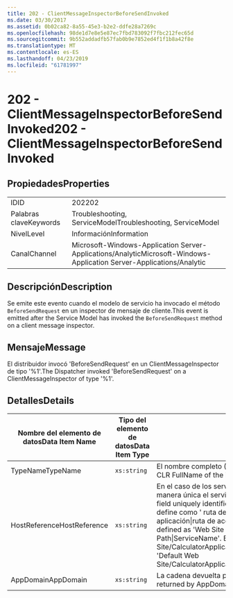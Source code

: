 ```yaml
---
title: 202 - ClientMessageInspectorBeforeSendInvoked
ms.date: 03/30/2017
ms.assetid: 0b02ca82-8a55-45e3-b2e2-ddfe28a7269c
ms.openlocfilehash: 98de1d7e8e5e87ec7fbd783092f7fbc212fec65d
ms.sourcegitcommit: 9b552addadfb57fab0b9e7852ed4f1f1b8a42f8e
ms.translationtype: MT
ms.contentlocale: es-ES
ms.lasthandoff: 04/23/2019
ms.locfileid: "61781997"
---
```

# <a name="202---clientmessageinspectorbeforesendinvoked"></a><span data-ttu-id="6c160-102">202 - ClientMessageInspectorBeforeSendInvoked</span><span class="sxs-lookup"><span data-stu-id="6c160-102">202 - ClientMessageInspectorBeforeSendInvoked</span></span>
## <a name="properties"></a><span data-ttu-id="6c160-103">Propiedades</span><span class="sxs-lookup"><span data-stu-id="6c160-103">Properties</span></span>  
  
|||  
|-|-|  
|<span data-ttu-id="6c160-104">ID</span><span class="sxs-lookup"><span data-stu-id="6c160-104">ID</span></span>|<span data-ttu-id="6c160-105">202</span><span class="sxs-lookup"><span data-stu-id="6c160-105">202</span></span>|  
|<span data-ttu-id="6c160-106">Palabras clave</span><span class="sxs-lookup"><span data-stu-id="6c160-106">Keywords</span></span>|<span data-ttu-id="6c160-107">Troubleshooting, ServiceModel</span><span class="sxs-lookup"><span data-stu-id="6c160-107">Troubleshooting, ServiceModel</span></span>|  
|<span data-ttu-id="6c160-108">Nivel</span><span class="sxs-lookup"><span data-stu-id="6c160-108">Level</span></span>|<span data-ttu-id="6c160-109">Información</span><span class="sxs-lookup"><span data-stu-id="6c160-109">Information</span></span>|  
|<span data-ttu-id="6c160-110">Canal</span><span class="sxs-lookup"><span data-stu-id="6c160-110">Channel</span></span>|<span data-ttu-id="6c160-111">Microsoft-Windows-Application Server-Applications/Analytic</span><span class="sxs-lookup"><span data-stu-id="6c160-111">Microsoft-Windows-Application Server-Applications/Analytic</span></span>|  
  
## <a name="description"></a><span data-ttu-id="6c160-112">Descripción</span><span class="sxs-lookup"><span data-stu-id="6c160-112">Description</span></span>  
 <span data-ttu-id="6c160-113">Se emite este evento cuando el modelo de servicio ha invocado el método `BeforeSendRequest` en un inspector de mensaje de cliente.</span><span class="sxs-lookup"><span data-stu-id="6c160-113">This event is emitted after the Service Model has invoked the `BeforeSendRequest` method on a client message inspector.</span></span>  
  
## <a name="message"></a><span data-ttu-id="6c160-114">Mensaje</span><span class="sxs-lookup"><span data-stu-id="6c160-114">Message</span></span>  
 <span data-ttu-id="6c160-115">El distribuidor invocó 'BeforeSendRequest' en un ClientMessageInspector de tipo '%1'.</span><span class="sxs-lookup"><span data-stu-id="6c160-115">The Dispatcher invoked 'BeforeSendRequest' on a ClientMessageInspector of type  '%1'.</span></span>  
  
## <a name="details"></a><span data-ttu-id="6c160-116">Detalles</span><span class="sxs-lookup"><span data-stu-id="6c160-116">Details</span></span>  
  
|<span data-ttu-id="6c160-117">Nombre del elemento de datos</span><span class="sxs-lookup"><span data-stu-id="6c160-117">Data Item Name</span></span>|<span data-ttu-id="6c160-118">Tipo del elemento de datos</span><span class="sxs-lookup"><span data-stu-id="6c160-118">Data Item Type</span></span>|<span data-ttu-id="6c160-119">Descripción</span><span class="sxs-lookup"><span data-stu-id="6c160-119">Description</span></span>|  
|--------------------|--------------------|-----------------|  
|<span data-ttu-id="6c160-120">TypeName</span><span class="sxs-lookup"><span data-stu-id="6c160-120">TypeName</span></span>|`xs:string`|<span data-ttu-id="6c160-121">El nombre completo (FullName) de CLR del tipo del inspector invocado.</span><span class="sxs-lookup"><span data-stu-id="6c160-121">The CLR FullName of the invoked inspector's type.</span></span>|  
|<span data-ttu-id="6c160-122">HostReference</span><span class="sxs-lookup"><span data-stu-id="6c160-122">HostReference</span></span>|`xs:string`|<span data-ttu-id="6c160-123">En el caso de los servicios hospedados en web, este campo identifica de manera única el servicio en la jerarquía web.</span><span class="sxs-lookup"><span data-stu-id="6c160-123">For Web-hosted services, this field uniquely identifies the service in the Web hierarchy.</span></span> <span data-ttu-id="6c160-124">Su formato se define como ' ruta de acceso Virtual de sitio Web de nombre de la aplicación&#124;ruta de acceso Virtual del servicio&#124;ServiceName ".</span><span class="sxs-lookup"><span data-stu-id="6c160-124">Its format is defined as 'Web Site Name Application Virtual Path&#124;Service Virtual Path&#124;ServiceName'.</span></span> <span data-ttu-id="6c160-125">Ejemplo: ' Default Web Site/CalculatorApplication&#124;/CalculatorService.svc&#124;CalculatorService'.</span><span class="sxs-lookup"><span data-stu-id="6c160-125">Example: 'Default Web Site/CalculatorApplication&#124;/CalculatorService.svc&#124;CalculatorService'.</span></span>|  
|<span data-ttu-id="6c160-126">AppDomain</span><span class="sxs-lookup"><span data-stu-id="6c160-126">AppDomain</span></span>|`xs:string`|<span data-ttu-id="6c160-127">La cadena devuelta por AppDomain.CurrentDomain.FriendlyName.</span><span class="sxs-lookup"><span data-stu-id="6c160-127">The string returned by AppDomain.CurrentDomain.FriendlyName.</span></span>|
